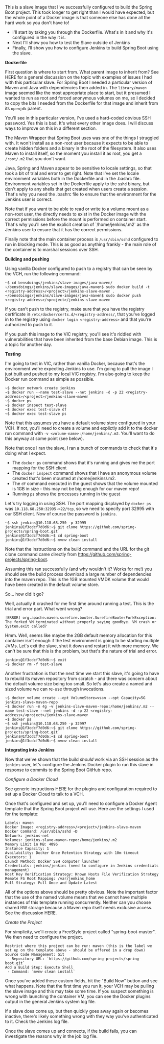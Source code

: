 This is a slave image that I've successfully configured to build the Spring Boot project. This took longer to get right than I would have expected, but the whole point of a Docker image is that someone else has done all the hard work so you don't have to!

 - I'll start by taking you through the Dockerfile. What's in it and why it's configured in the way it is.
 - Next I'll show you how to test the Slave outside of Jenkins
 - Finally, I'll show you how to configure Jenkins to build Spring Boot using the slave.
 
 **Dockerfile**

First question is where to start from. What parent image to inherit from? See HERE for a general discussion on the topic with examples of issues I had with this particular slave. For Spring Boot I needed a particular version of Maven and Java with dependencies then added in. The `library/maven` image seemed like the most appropriate place to start, but it presumed I wanted to run as root and forced anonymous volumes on me, so I decided to copy the bits I needed from the Dockerfile for that image and inherit from its `openjdk` parent.

You'll see in this particular version, I've used a hard-coded obvious SSH password. Yes this is bad. It's what every other image does. I will discuss ways to improve on this in a different section.

The Maven Wrapper that Spring Boot uses was one of the things I struggled with. It won't install as a non-root user because it expects to be able to create hidden folders and a binary in the root of the filesystem. It also uses Maven to install itself, so the moment you install it as root, you get a `/root/.m2` that you don't want.

Java, Spring and Maven appear to be sensitive to locale settings, so that took a bit of trial and error to get right. Note that I've set the locale environment variables both in the Dockerfile and in the .bashrc file. Environment variables set in the Dockerfile apply to the `sshd` binary, but don't apply to any shells that get created when users create a session. That's why you need the .bashrc file to ensure that the environment for the Jenkins user is correct.

Note that if you want to be able to read or write to a volume mount as a non-root user, the directly needs to exist in the Docker image with the correct permissions before the mount is performed on container start. That's why you'll see the explicit creation of `/home/jenkins/.m2' as the Jenkins user to ensure that it has the correct permissions.

Finally note that the main container process is `/usr/sbin/sshd` configured to run in blocking mode. This is as good as anything frankly - the main role of the container is to marshal sessions over SSH.

**Building and pushing**

Using vanilla Docker configured to push to a registry that can be seen by the VCH, run the following command:

```
~$ cd bensdoings/jenkins/slave-images/java-maven/
~/bensdoings/jenkins/slave-images/java-maven$ sudo docker build -t <registry-address>/<project>/jenkins-slave-maven .
~/bensdoings/jenkins/slave-images/java-maven$ sudo docker push <registry-address>/<project>/jenkins-slave-maven
```
If you can't push to the registry, make sure that you have the registry certificate in `/etc/docker/certs.d/<registry-address/`, that you've logged in to the registry using `docker login <registry-address>` and that you're authorized to push to it.

If you push this image to the VIC registry, you'll see it's riddled with vulnerabilities that have been inherited from the base Debian image. This is a topic for another day.

**Testing**

I'm going to test in VIC, rather than vanilla Docker, because that's the environment we're expecting Jenkins to use. I'm going to pull the image I just built and pushed to my local VIC registry. I'm also going to keep the Docker run command as simple as possible.

```
~$ docker network create jenkins
~$ docker run --name test-slave --net jenkins -d -p 22 <registry-address>/<project>/jenkins-slave-maven
~$ docker ps
~$ docker inspect test-slave
~$ docker exec test-slave df
~$ docker exec test-slave ps
```
Note that this assumes you have a default volume store configured in your VCH. If not, you'll need to create a volume and explictly add it to the docker run command with `-v <volume-name>:/home/jenkins/.m2`. You'll want to do this anyway at some point (see below).

Note that once I ran the slave, I ran a bunch of commands to check that it's doing what I expect. 
 - The `docker ps` command shows that it's running and gives me the port mapping for the SSH client
 - The `docker inspect` command shows that I have an anonymous volume created that's been mounted at /home/jenkins/.m2. 
 - The `df` command executed in the guest shows that the volume mounted is 1GB in size - this may not be big enough for our maven repo!
 - Running `ps` shows the processes running in the guest
 
Let's try logging in using SSH. The port mapping displayed by `docker ps` was `10.118.68.250:32995->22/tcp`, so we need to specify port 32995 with our SSH client. Now of course the password is `jenkins`.

```
~$ ssh jenkins@10.118.68.250 -p 32995
jenkins@1f3cdcf7d0d6:~$ git clone https://github.com/spring-projects/spring-boot.git
jenkins@1f3cdcf7d0d6:~$ cd spring-boot
jenkins@1f3cdcf7d0d6:~$ mvnw clean install
```
Note that the instructions on the build command and the URL for the git clone command came directly from https://github.com/spring-projects/spring-boot.

Assuming this ran successfully (and why wouldn't it? Works for me!) you should see the build process download a large number of dependencies into the maven repo. This is the 1GB mounted VMDK volume that would have been created in the default volume store.

So... how did it go?

Well, actually it crashed for me first time around running a test. This is the trial and error part. What went wrong?

```
[ERROR] org.apache.maven.surefire.booter.SurefireBooterForkException: The forked VM terminated without properly saying goodbye. VM crash or System.exit called?
```
Hmm. Well, seems like maybe the 2GB default memory allocation for this container isn't enough if the test environment is going to be starting multiple JVMs. Let's exit the slave, shut it down and restart it with more memory. We can't be sure that this is the problem, but that's the nature of trial and error.

```
jenkins@1f3cdcf7d0d6:~$ exit
~$ docker rm -f test-slave
```
Another frustration is that the next time we start this slave, it's going to have to rebuild its maven repository from scratch - and there was concern about the default volume size being too small. So let's also create a named and sized volume we can re-use through invocations.

```
~$ docker volume create --opt VolumeStore=vsan --opt Capacity=5G jenkins-slave-maven-repo
~$ docker run -m 4g -v jenkins-slave-maven-repo:/home/jenkins/.m2 --name test-slave --net jenkins -d -p 22 <registry-address>/<project>/jenkins-slave-maven
~$ docker ps
~$ ssh jenkins@10.118.68.250 -p 32997
jenkins@1f3cdcf7d0d6:~$ git clone https://github.com/spring-projects/spring-boot.git
jenkins@1f3cdcf7d0d6:~$ cd spring-boot
jenkins@1f3cdcf7d0d6:~$ mvnw clean install
```

**Integrating into Jenkins**

Now that we've shown that the build *should* work via an SSH session as the `jenkins` user, let's configure the Jenkins Docker plugin to run this slave in response to commits to the Spring Boot GitHub repo.

_Configure a Docker Cloud_

See generic instructions HERE for the plugins and configuration required to set up a Docker Cloud to talk to a VCH. 

Once that's configured and set up, you'll need to configure a Docker Agent template that the Spring Boot project will use. Here are the settings I used for the template:

```
Labels: maven
Docker Image: <registry-address>/<project>/jenkins-slave-maven
Docker Command: /usr/sbin/sshd -D
Network: jenkins-net
Volumes: jenkins-slave-maven-repo:/home/jenkins/.m2
Memory Limit in MB: 4096
Instance Capacity: 1
Availability: Docker Once Retention Strategy with 10m timeout
Executors: 1
Launch Method: Docker SSH computer launcher
Credentials: jenkins/jenkins (need to configure in Jenkins credentials management)
Host Key Verification Strategy: Known Hosts File Verification Strategy
Remote FS Root Mapping: /var/jenkins_home
Pull Strategy: Pull Once and Update Latest
```

All of the options above should be pretty obvious. Note the important factor that the use of the named volume means that we cannot have multiple instances of this template running concurrently. Neither can you choose shared RW storage because a Maven repo itself needs exclusive access. See the discussion HERE.

_Create the Project_

For simplicity, we'll create a FreeStyle project called "spring-boot-master". We then need to configure the project. 

```
Restrict where this project can be run: maven (this is the label we set up on the template above - should be offered in a drop down)
Source Code Management: Git
 - Repository URL: `https://github.com/spring-projects/spring-boot.git`
Add a Build Step: Execute Shell
 - Command: `mvnw clean install`
```
Once you've added these custom fields, hit the "Build Now" button and see what happens. Note that the first time you run it, your VCH may be pulling the slave image and this may take some time. If you suspect something is wrong with launching the container VM, you can see the Docker plugins output in the general Jenkins system log file.

If a slave does come up, but then quickly goes away again or becomes inactive, there's likely something wrong with they way you've authenticated to it. Check the Jenkins log file.

Once the slave comes up and connects, if the build fails, you can investigate the reasons why in the job log file.




